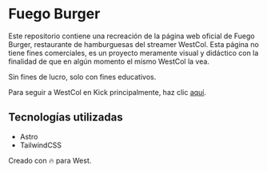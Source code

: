 # Fuego Burger

Este repositorio contiene una recreación de la página web oficial de Fuego Burger, restaurante de hamburguesas del streamer WestCol. Esta página no tiene fines comerciales, es un proyecto meramente visual y didáctico con la finalidad de que en algún momento el mismo WestCol la vea.

Sin fines de lucro, solo con fines educativos.

Para seguir a WestCol en Kick principalmente, haz clic [aquí](https://kick.com/westcol).

## Tecnologías utilizadas

- Astro
- TailwindCSS

Creado con 🔥 para West.
